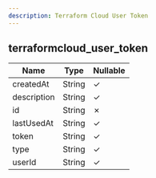 ```yaml
---
description: Terraform Cloud User Token
---
```

terraformcloud_user_token
-------------------------

| **Name**    | **Type** | **Nullable** |
| ----------- | -------- | ------------ |
| createdAt   | String   | &check;      |
| description | String   | &check;      |
| id          | String   | &cross;      |
| lastUsedAt  | String   | &check;      |
| token       | String   | &check;      |
| type        | String   | &check;      |
| userId      | String   | &check;      |
